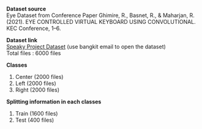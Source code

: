 **Dataset source** </br>
Eye Dataset from Conference Paper 
Ghimire, R., Basnet, R., & Maharjan, R. (2021). EYE CONTROLLED VIRTUAL KEYBOARD USING CONVOLUTIONAL. KEC Conference, 1–6.

**Dataset link** </br>
[Speaky Project Dataset](https://drive.google.com/drive/folders/1grIloKYrJOc29x0ZkWvrr59-ANmm07LD?usp=sharing)
(use bangkit email to open the dataset)</br>
Total files : 6000 files

**Classes** </br>
1. Center (2000 files)
2. Left (2000 files)
3. Right (2000 files)

**Splitting information in each classes** </br>
1. Train (1600 files) 
2. Test (400 files)
